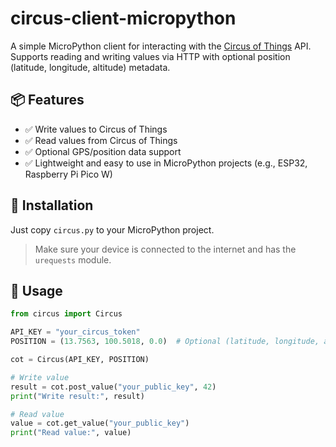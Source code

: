 # circus-client-micropython

A simple MicroPython client for interacting with the [Circus of Things](https://circusofthings.com/) API.  
Supports reading and writing values via HTTP with optional position (latitude, longitude, altitude) metadata.

## 📦 Features

- ✅ Write values to Circus of Things
- ✅ Read values from Circus of Things
- ✅ Optional GPS/position data support
- ✅ Lightweight and easy to use in MicroPython projects (e.g., ESP32, Raspberry Pi Pico W)

## 🚀 Installation

Just copy `circus.py` to your MicroPython project.

> Make sure your device is connected to the internet and has the `urequests` module.

## 🧠 Usage

```python
from circus import Circus

API_KEY = "your_circus_token"
POSITION = (13.7563, 100.5018, 0.0)  # Optional (latitude, longitude, altitude)

cot = Circus(API_KEY, POSITION)

# Write value
result = cot.post_value("your_public_key", 42)
print("Write result:", result)

# Read value
value = cot.get_value("your_public_key")
print("Read value:", value)
